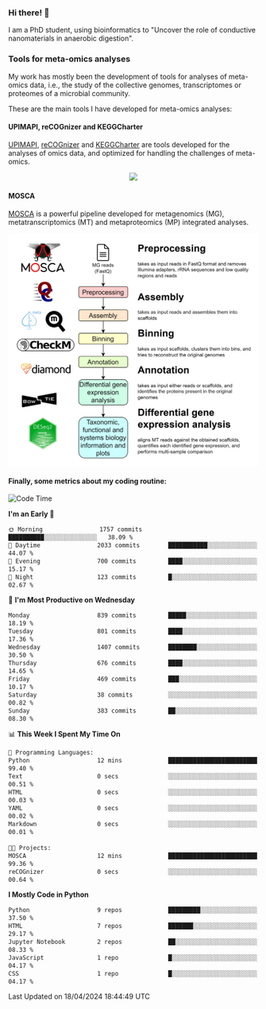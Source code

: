### Hi there! 👋

I am a PhD student, using bioinformatics to "Uncover the role of conductive nanomaterials in anaerobic digestion".

### Tools for meta-omics analyses

My work has mostly been the development of tools for analyses of meta-omics data, i.e., the study of the collective genomes, transcriptomes or proteomes of a microbial community.

These are the main tools I have developed for meta-omics analyses:

#### UPIMAPI, reCOGnizer and KEGGCharter

[UPIMAPI](https://github.com/iquasere/UPIMAPI), [reCOGnizer](https://github.com/iquasere/reCOGnizer) and [KEGGCharter](https://github.com/iquasere/KEGGCharter) are tools developed for the analyses of omics data, and optimized for handling the challenges of meta-omics.

<p align="center">
    <img src="assets/annotation_paper.png">
</p>

#### MOSCA

[MOSCA](https://github.com/iquasere/MOSCA) is a powerful pipeline developed for metagenomics (MG), metatranscriptomics (MT) and metaproteomics (MP) integrated analyses.

<p align="center">
    <img src="assets/mosca_workflow.png" align="center" width="700">
</p>


#### Finally, some metrics about my coding routine:

<!--START_SECTION:waka-->
![Code Time](http://img.shields.io/badge/Code%20Time-820%20hrs%2028%20mins-blue)

**I'm an Early 🐤** 

```text
🌞 Morning                1757 commits        ██████████░░░░░░░░░░░░░░░   38.09 % 
🌆 Daytime                2033 commits        ███████████░░░░░░░░░░░░░░   44.07 % 
🌃 Evening                700 commits         ████░░░░░░░░░░░░░░░░░░░░░   15.17 % 
🌙 Night                  123 commits         █░░░░░░░░░░░░░░░░░░░░░░░░   02.67 % 
```
📅 **I'm Most Productive on Wednesday** 

```text
Monday                   839 commits         █████░░░░░░░░░░░░░░░░░░░░   18.19 % 
Tuesday                  801 commits         ████░░░░░░░░░░░░░░░░░░░░░   17.36 % 
Wednesday                1407 commits        ████████░░░░░░░░░░░░░░░░░   30.50 % 
Thursday                 676 commits         ████░░░░░░░░░░░░░░░░░░░░░   14.65 % 
Friday                   469 commits         ███░░░░░░░░░░░░░░░░░░░░░░   10.17 % 
Saturday                 38 commits          ░░░░░░░░░░░░░░░░░░░░░░░░░   00.82 % 
Sunday                   383 commits         ██░░░░░░░░░░░░░░░░░░░░░░░   08.30 % 
```


📊 **This Week I Spent My Time On** 

```text
💬 Programming Languages: 
Python                   12 mins             █████████████████████████   99.40 % 
Text                     0 secs              ░░░░░░░░░░░░░░░░░░░░░░░░░   00.51 % 
HTML                     0 secs              ░░░░░░░░░░░░░░░░░░░░░░░░░   00.03 % 
YAML                     0 secs              ░░░░░░░░░░░░░░░░░░░░░░░░░   00.02 % 
Markdown                 0 secs              ░░░░░░░░░░░░░░░░░░░░░░░░░   00.01 % 

🐱‍💻 Projects: 
MOSCA                    12 mins             █████████████████████████   99.36 % 
reCOGnizer               0 secs              ░░░░░░░░░░░░░░░░░░░░░░░░░   00.64 % 
```

**I Mostly Code in Python** 

```text
Python                   9 repos             █████████░░░░░░░░░░░░░░░░   37.50 % 
HTML                     7 repos             ███████░░░░░░░░░░░░░░░░░░   29.17 % 
Jupyter Notebook         2 repos             ██░░░░░░░░░░░░░░░░░░░░░░░   08.33 % 
JavaScript               1 repo              █░░░░░░░░░░░░░░░░░░░░░░░░   04.17 % 
CSS                      1 repo              █░░░░░░░░░░░░░░░░░░░░░░░░   04.17 % 
```




 Last Updated on 18/04/2024 18:44:49 UTC
<!--END_SECTION:waka-->
